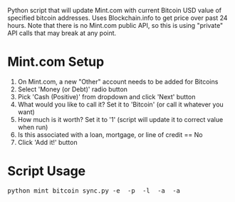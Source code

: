 Python script that will update Mint.com with current Bitcoin USD value of specified bitcoin addresses. Uses Blockchain.info to get price over past 24 hours. Note that there is no Mint.com public API, so this is using "private" API calls that may break at any point.

Mint.com Setup
===
1. On Mint.com, a new "Other" account needs to be added for Bitcoins 
2. Select 'Money (or Debt)' radio button
3. Pick 'Cash (Positive)' from dropdown and click 'Next' button
4. What would you like to call it? Set it to 'Bitcoin' (or call it whatever you want)
5. How much is it worth? Set it to '1' (script will update it to correct value when run)
6. Is this associated with a loan, mortgage, or line of credit == No
7. Click 'Add it!' button

Script Usage
===
<pre>
python mint_bitcoin_sync.py -e <mint-email-address> -p <mint-password> -l <bitcoin-account-text-label> -a <bitcoin-public-address-1> -a <bitcoin-public-address-2>
</pre>